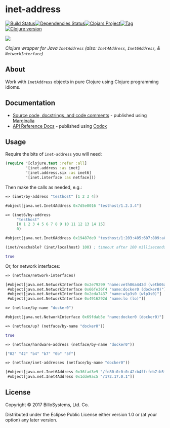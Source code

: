 # inet-address
[![Build Status][travis-badge]][travis][![Dependencies Status][deps-badge]][deps][![Clojars Project][clojars-badge]][clojars][![Tag][tag-badge]][tag][![Clojure version][clojure-v]](project.clj)

[![][logo]][logo-large]

*Clojure wrapper for Java `InetAddress` (also: `Inet4Address`, `Inet6Address`, & `NetworkInterface`)*


## About

Work with `InetAddress` objects in pure Clojure using Clojure programming
idioms.


## Documentation

* [Source code, docstrings, and code comments](http://billo.systems/inet-address/current/marginalia) - published using [Marginalia](https://github.com/gdeer81/marginalia)
* [API Reference Docs](http://billo.systems/inet-address/current/index) - published using [Codox](https://github.com/weavejester/codox)


## Usage

Require the bits of `inet-address` you will need:

```clj
(require '[clojure.test :refer :all]
         '[inet.address :as inet]
         '[inet.address.six :as inet6]
         '[inet.interface :as netface]))
```

Then make the calls as needed, e.g.:

```clj
=> (inet/by-address "testhost" [1 2 3 4])

```
```clj
#object[java.net.Inet4Address 0x7d5e0016 "testhost/1.2.3.4"]
```

```clj
=> (inet6/by-address
     "testhost"
     [0 1 2 3 4 5 6 7 8 9 10 11 12 13 14 15]
     0)
```
```clj
#object[java.net.Inet6Address 0x19487de9 "testhost/1:203:405:607:809:a0b:c0d:e0f%0"]
```
```clj
(inet/reachable? (inet/localhost) 100) ; timeout after 100 milliseconds
```
```clj
true
```
Or, for network interfaces:

```clj
=> (netface/network-interfaces)
```
```clj
[#object[java.net.NetworkInterface 0x2e79299 "name:veth06a443d (veth06a443d)"]
 #object[java.net.NetworkInterface 0x66fe36f4 "name:docker0 (docker0)"]
 #object[java.net.NetworkInterface 0x2eda7437 "name:wlp3s0 (wlp3s0)"]
 #object[java.net.NetworkInterface 0x4916292d "name:lo (lo)"]]
```
```clj
=> (netface/by-name "docker0")
```
```clj
#object[java.net.NetworkInterface 0x69fdab5e "name:docker0 (docker0)"]
```
```clj
=> (netface/up? (netface/by-name "docker0"))
```
```clj
true
```
```clj
=> (netface/hardware-address (netface/by-name "docker0"))
```
```clj
["02" "42" "b4" "b7" "0b" "5f"]
```
```clj
=> (netface/inet-addresses (netface/by-name "docker0"))
```
```clj
[#object[java.net.Inet6Address 0x36fad3e9 "/fe80:0:0:0:42:b4ff:feb7:b5f%docker0"]
 #object[java.net.Inet4Address 0x1dde9ac5 "/172.17.0.1"]]
```


## License

Copyright © 2017 BilloSystems, Ltd. Co.

Distributed under the Eclipse Public License either version 1.0 or (at
your option) any later version.

<!-- Named page links below: /-->

[travis]: https://travis-ci.org/billosys/inet-address
[travis-badge]: https://travis-ci.org/billosys/inet-address.png?branch=master
[deps]: http://jarkeeper.com/billosys/inet-address
[deps-badge]: http://jarkeeper.com/billosys/inet-address/status.svg
[logo]: resources/images/inet-address-x250.png
[logo-large]: resources/images/inet-address.png
[tag-badge]: https://img.shields.io/github/tag/billosys/inet-address.svg
[tag]: https://github.com/billosys/inet-address/tags
[clojure-v]: https://img.shields.io/badge/clojure-1.8.0-blue.svg
[clojars]: https://clojars.org/systems.billo/inet-address
[clojars-badge]: https://img.shields.io/clojars/v/systems.billo/inet-address.svg

